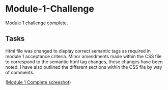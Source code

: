 # Module-1-Challenge

Module 1 challenge complete.

## Tasks

Html file was changed to display correct semantic tags as required in module 1 acceptance criteria. Minor amendments made within the CSS file to correspond to the semantic html tag changes, these changes have been noted. I have also outlined the different sections within the CSS file by way of comments.

([Module 1 Complete screeshot](https://postimg.cc/JtvKk9Vd))
